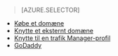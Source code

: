 > [AZURE.SELECTOR]
- [Købe et domæne](../article/app-service-web/custom-dns-web-site-buydomains-web-app.md)
- [Knytte et eksternt domæne](../article/app-service-web/web-sites-custom-domain-name.md)
- [Knytte til en trafik Manager-profil](../article/app-service-web/web-sites-traffic-manager-custom-domain-name.md)
- [GoDaddy](../article/app-service-web/web-sites-godaddy-custom-domain-name.md)